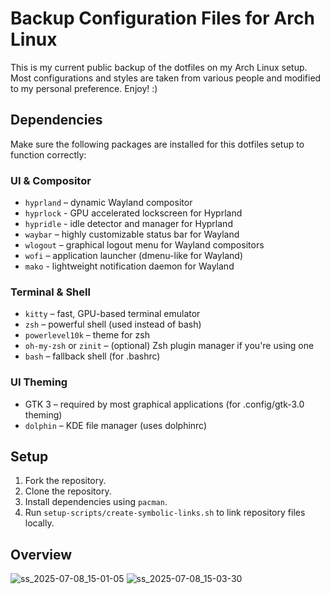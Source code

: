 # Backup Configuration Files for Arch Linux
This is my current public backup of the dotfiles on my Arch Linux setup. Most configurations and styles are taken from various people and modified to my personal preference. Enjoy! :)

## Dependencies
Make sure the following packages are installed for this dotfiles setup to function correctly:
### UI & Compositor
  - `hyprland` – dynamic Wayland compositor
  - `hyprlock` - GPU accelerated lockscreen for Hyprland
  - `hypridle` - idle detector and manager for Hyprland
  - `waybar` – highly customizable status bar for Wayland
  - `wlogout` – graphical logout menu for Wayland compositors
  - `wofi` – application launcher (dmenu-like for Wayland)
  - `mako` - lightweight notification daemon for Wayland

### Terminal & Shell
  - `kitty` – fast, GPU-based terminal emulator
  - `zsh` – powerful shell (used instead of bash)
  - `powerlevel10k` – theme for zsh
  - `oh-my-zsh` or `zinit` – (optional) Zsh plugin manager if you're using one
  - `bash` – fallback shell (for .bashrc)

### UI Theming
  - GTK 3 – required by most graphical applications (for .config/gtk-3.0 theming)
  - `dolphin` – KDE file manager (uses dolphinrc)

## Setup
  1. Fork the repository.
  2. Clone the repository.
  3. Install dependencies using `pacman`.
  4. Run `setup-scripts/create-symbolic-links.sh` to link repository files locally.

## Overview
![ss_2025-07-08_15-01-05](https://github.com/user-attachments/assets/0c84d9c3-90bb-4c4e-bf91-ecddb275dfbd)
![ss_2025-07-08_15-03-30](https://github.com/user-attachments/assets/19be6317-12f6-40b5-aab4-6b4c4cc33b3e)


